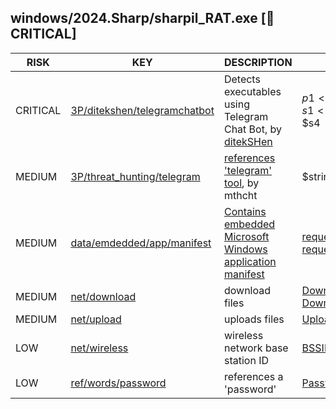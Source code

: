 ## windows/2024.Sharp/sharpil_RAT.exe [🚨 CRITICAL]

|   RISK   |                                                                              KEY                                                                               |                                                                                  DESCRIPTION                                                                                   |                                                                                   EVIDENCE                                                                                   |
|----------|----------------------------------------------------------------------------------------------------------------------------------------------------------------|--------------------------------------------------------------------------------------------------------------------------------------------------------------------------------|------------------------------------------------------------------------------------------------------------------------------------------------------------------------------|
| CRITICAL | [3P/ditekshen/telegramchatbot](https://github.com/ditekshen/detection/blob/6419013759723bbe4d5739312c9bc0a339259bc4/yara/indicator_suspicious.yar#L1293-L1308) | Detects executables using Telegram Chat Bot, by [ditekSHen](https://github.com/ditekshen/detection)                                                                            | $p1<br>$p2<br>$s1<br>$s2<br>$s4                                                                                                                                              |
| MEDIUM   | [3P/threat_hunting/telegram](https://github.com/chainguard-dev/bincapz/blob/main/rules/yara/threat_hunting/all.yara#telegram_greyware_tool_keyword)            | [references 'telegram' tool](https://github.com/mthcht/ThreatHunting-Keywords), by mthcht                                                                                      | $string2_telegram_greyware_tool_keyword                                                                                                                                      |
| MEDIUM   | [data/emdedded/app/manifest](https://github.com/chainguard-dev/bincapz/blob/main/rules/data/emdedded-app-manifest.yara#app_manifest)                           | [Contains embedded Microsoft Windows application manifest](https://learn.microsoft.com/en-us/cpp/build/reference/manifestuac-embeds-uac-information-in-manifest?view=msvc-170) | [requestedExecutionLevel](https://github.com/search?q=requestedExecutionLevel&type=code)<br>[requestedPrivileges](https://github.com/search?q=requestedPrivileges&type=code) |
| MEDIUM   | [net/download](https://github.com/chainguard-dev/bincapz/blob/main/rules/net/download.yara#download)                                                           | download files                                                                                                                                                                 | [DownloadString](https://github.com/search?q=DownloadString&type=code)<br>[Downloads](https://github.com/search?q=Downloads&type=code)                                       |
| MEDIUM   | [net/upload](https://github.com/chainguard-dev/bincapz/blob/main/rules/net/upload.yara#upload)                                                                 | uploads files                                                                                                                                                                  | [UploadData](https://github.com/search?q=UploadData&type=code)                                                                                                               |
| LOW      | [net/wireless](https://github.com/chainguard-dev/bincapz/blob/main/rules/net/wireless.yara#bssid)                                                              | wireless network base station ID                                                                                                                                               | [BSSID](https://github.com/search?q=BSSID&type=code)                                                                                                                         |
| LOW      | [ref/words/password](https://github.com/chainguard-dev/bincapz/blob/main/rules/ref/words/password.yara#password)                                               | references a 'password'                                                                                                                                                        | [Passwords](https://github.com/search?q=Passwords&type=code)                                                                                                                 |

